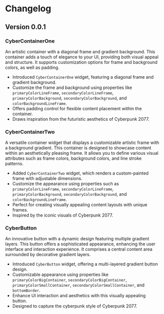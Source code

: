 # Changelog

## Version 0.0.1

### CyberContainerOne

An artistic container with a diagonal frame and gradient background. This container adds a touch of elegance to your UI, providing both visual appeal and structure. It supports customization options for frame and background colors, as well as padding.

- Introduced `CyberContainerOne` widget, featuring a diagonal frame and gradient background.
- Customize the frame and background using properties like `primaryColorLineFrame`, `secondaryColorLineFrame`, `primaryColorBackground`, `secondaryColorBackground`, and `colorBackgroundLineFrame`.
- Offers padding control for flexible content placement within the container.
- Draws inspiration from the futuristic aesthetics of Cyberpunk 2077.

### CyberContainerTwo

A versatile container widget that displays a customizable artistic frame with a background gradient. This container is designed to showcase content within an aesthetically pleasing frame. It allows you to define various visual attributes such as frame colors, background colors, and line stroke patterns.

- Added `CyberContainerTwo` widget, which renders a custom-painted frame with adjustable dimensions.
- Customize the appearance using properties such as `primaryColorLineFrame`, `secondaryColorLineFrame`, `primaryColorBackground`, `secondaryColorBackground`, and `colorBackgroundLineFrame`.
- Perfect for creating visually appealing content layouts with unique frames.
- Inspired by the iconic visuals of Cyberpunk 2077.

### CyberButton

An innovative button with a dynamic design featuring multiple gradient layers. This button offers a sophisticated appearance, enhancing the user interface and interaction experience. It comprises a central content area surrounded by decorative gradient layers.

- Introduced `CyberButton` widget, offering a multi-layered gradient button design.
- Customizable appearance using properties like `primaryColorBigContainer`, `secondaryColorBigContainer`, `primaryColorSmallContainer`, `secondaryColorSmallContainer`, and `bottomBorder`.
- Enhance UI interaction and aesthetics with this visually appealing button.
- Designed to capture the cyberpunk style of Cyberpunk 2077.
